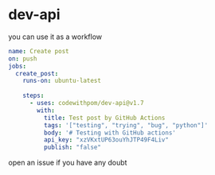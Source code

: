 # dev-api

you can use it as a workflow
```yml
name: Create post
on: push
jobs:
  create_post:
    runs-on: ubuntu-latest
    
    steps: 
      - uses: codewithpom/dev-api@v1.7
        with:
          title: Test post by GitHub Actions
          tags: '["testing", "trying", "bug", "python"]'
          body: '# Testing with GitHub actions'
          api_key: "xzVKxtUP63ouYhJTP49F4Liv"
          publish: "false"
```
open an issue if you have any doubt


